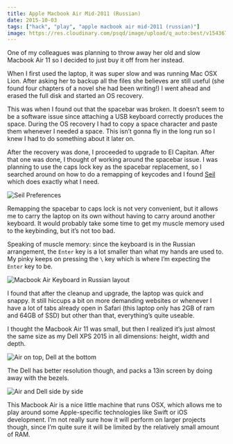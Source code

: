 ```yaml
---
title: Apple Macbook Air Mid-2011 (Russian)
date: 2015-10-03
tags: ["hack", "play", "apple macbook air mid-2011 (russian)"]
image: https://res.cloudinary.com/psqd/image/upload/q_auto:best/v1543672135/IMG_20151003_134613_HDR.resized.jpg
---
```

One of my colleagues was planning to throw away her old and slow Macbook Air 11 so I decided to just buy it off from her instead. <!--more-->

When I first used the laptop, it was super slow and was running Mac OSX Lion. After asking her to backup all the files she believes are still useful (she found four chapters of a novel she had been writing!) I went ahead and erased the full disk and started an OS recovery.

This was when I found out that the spacebar was broken. It doesn&rsquo;t seem to be a software issue since attaching a USB keyboard correctly produces the space. During the OS recovery I had to copy a space character and paste them whenever I needed a space. This isn&rsquo;t gonna fly in the long run so I knew I had to do something about it later on.

After the recovery was done, I proceeded to upgrade to El Capitan. After that one was done, I thought of working around the spacebar issue. I was planning to use the caps lock key as the spacebar replacement, so I searched around on how to do a remapping of keycodes and I found <a rel="nofollow" href="https://pqrs.org/osx/karabiner/seil.html.en">Seil</a> which does exactly what I need.

![Seil Preferences](https://res.cloudinary.com/psqd/image/upload/q_auto:best/v1543672131/seil-preferences.png)

Remapping the spacebar to caps lock is not very convenient, but it allows me to carry the laptop on its own without having to carry around another keyboard. It would probably take some time to get my muscle memory used to the keybinding, but it&rsquo;s not too bad.

Speaking of muscle memory: since the keyboard is in the Russian arrangement, the <code>Enter</code> key is a lot smaller than what my hands are used to. My pinky keeps on pressing the `\` key which is where I&rsquo;m expecting the `Enter` key to be.

![Macbook Air Keyboard in Russian layout](https://res.cloudinary.com/psqd/image/upload/q_auto:best/v1543672132/IMG_20151003_141243_HDR.resized.jpg)

I found that after the cleanup and upgrade, the laptop was quick and snappy. It still hiccups a bit on more demanding websites or whenever I have a lot of tabs already open in Safari (this laptop only has 2GB of ram and 64GB of SSD) but other than that, everything&rsquo;s quite useable.

I thought the Macbook Air 11 was small, but then I realized it&rsquo;s just almost the same size as my Dell XPS 2015 in all dimensions: height, width and depth.

![Air on top, Dell at the bottom](https://res.cloudinary.com/psqd/image/upload/q_auto:best/v1543672131/IMG_20151003_135017_HDR.resized.jpg)

The Dell has better resolution though, and packs a 13in screen by doing away with the bezels.

![Air and Dell side by side](https://res.cloudinary.com/psqd/image/upload/q_auto:best/v1543672133/IMG_20151003_135235_HDR.resized.jpg)

This Macbook Air is a nice little machine that runs OSX, which allows me to play around some Apple-specific technologies like Swift or iOS development. I&rsquo;m not really sure how it will perform on larger projects though, since I&rsquo;m quite sure it will be limited by the relatively small amount of RAM.

